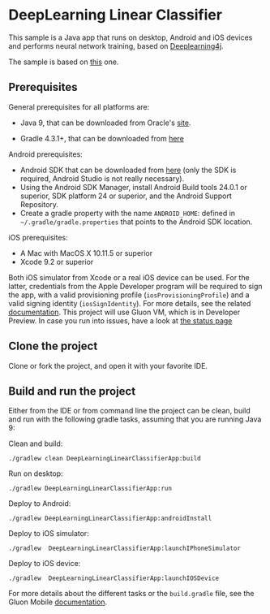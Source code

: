 # DeepLearning Linear Classifier 

This sample is a Java app that runs on desktop, Android and iOS devices and performs neural network training, based on [Deeplearning4j](https://github.com/deeplearning4j/deeplearning4j).

The sample is based on [this](https://github.com/deeplearning4j/dl4j-examples/blob/master/dl4j-examples/src/main/java/org/deeplearning4j/examples/feedforward/classification/MLPClassifierLinear.java) one.

## Prerequisites

General prerequisites for all platforms are:

- Java 9, that can be downloaded from Oracle's [site](http://www.oracle.com/technetwork/java/javase/downloads/jdk9-downloads-3848520.html).

- Gradle 4.3.1+, that can be downloaded from [here](https://gradle.org/releases/)

Android prerequisites:

- Android SDK that can be downloaded from [here](http://developer.android.com/sdk/index.html#Other) (only the SDK is required, Android Studio is not really necessary).
- Using the Android SDK Manager, install Android Build tools 24.0.1 or superior, SDK platform 24 or superior, and the Android Support Repository.
- Create a gradle property with the name `ANDROID_HOME`: defined in `~/.gradle/gradle.properties` that points to the Android SDK location.

iOS prerequisites:

- A Mac with MacOS X 10.11.5 or superior
- Xcode 9.2 or superior

Both iOS simulator from Xcode or a real iOS device can be used. For the latter, credentials from the Apple Developer program 
will be required to sign the app, with a valid provisioning profile (`iosProvisioningProfile`) and a valid signing identity (`iosSignIdentity`). 
For more details, see the related [documentation](http://docs.gluonhq.com/javafxports/#_building_and_running).
This project will use Gluon VM, which is in Developer Preview. In case you run into issues, have a look at
[the status page](http://docs.gluonhq.com/gluonvm/)

## Clone the project

Clone or fork the project, and open it with your favorite IDE.

## Build and run the project

Either from the IDE or from command line the project can be clean, build and run with the following gradle tasks, assuming that you are running Java 9:

Clean and build:

    ./gradlew clean DeepLearningLinearClassifierApp:build

Run on desktop:

    ./gradlew DeepLearningLinearClassifierApp:run

Deploy to Android:

    ./gradlew DeepLearningLinearClassifierApp:androidInstall

Deploy to iOS simulator:

    ./gradlew  DeepLearningLinearClassifierApp:launchIPhoneSimulator
	
Deploy to iOS device:

    ./gradlew  DeepLearningLinearClassifierApp:launchIOSDevice
	
		
For more details about the different tasks or the `build.gradle` file, see the Gluon Mobile
[documentation](http://docs.gluonhq.com/charm/4.4.1/#_building_and_deploying).








